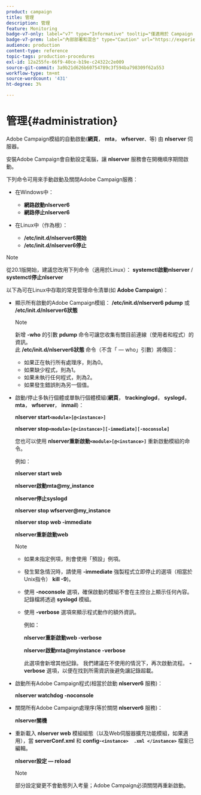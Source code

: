 ```yaml
---
product: campaign
title: 管理
description: 管理
feature: Monitoring
badge-v7-only: label="v7" type="Informative" tooltip="僅適用於 Campaign Classic v7"
badge-v7-prem: label="內部部署和混合" type="Caution" url="https://experienceleague.adobe.com/docs/campaign-classic/using/installing-campaign-classic/architecture-and-hosting-models/hosting-models-lp/hosting-models.html?lang=zh-Hant" tooltip="僅適用於內部部署和混合部署"
audience: production
content-type: reference
topic-tags: production-procedures
exl-id: 12a255fe-66f9-40ce-b19e-c24322c2e009
source-git-commit: 3a9b21d626b60754789c3f594ba798309f62a553
workflow-type: tm+mt
source-wordcount: '431'
ht-degree: 3%

---
```


# 管理{#administration}



Adobe Campaign模組的自動啟動(**網頁**， **mta**， **wfserver**、等) 由 **nlserver** 伺服器。

安裝Adobe Campaign會自動設定電腦，讓 **nlserver** 服務會在開機順序期間啟動。

下列命令可用來手動啟動及關閉Adobe Campaign服務：

* 在Windows中：

   * **網路啟動nlserver6**
   * **網路停止nlserver6**

* 在Linux中（作為根）：

   * **/etc/init.d/nlserver6開始**
   * **/etc/init.d/nlserver6停止**

>[!NOTE]
>
>從20.1版開始，建議您改用下列命令（適用於Linux）： **systemctl啟動nlserver** / **systemctl停止nlserver**

以下為可在Linux中存取的常見管理命令清單(如 **Adobe Campaign**)：

* 顯示所有啟動的Adobe Campaign模組： **/etc/init.d/nlserver6 pdump** 或 **/etc/init.d/nlserver6狀態**

  >[!NOTE]
  >
  >新增 **-who** 的引數 **pdump** 命令可讓您收集有關目前連線（使用者和程式）的資訊。\
  >此 **/etc/init.d/nlserver6狀態** 命令（不含「 — who」引數）將傳回：
  >
  >    * 如果正在執行所有處理序，則為0。
  >    * 如果缺少程式，則為1。
  >    * 如果未執行任何程式，則為2。
  >    * 如果發生錯誤則為另一個值。
  >

* 啟動/停止多執行個體或單執行個體模組(**網頁**， **trackinglogd**， **syslogd**， **mta**， **wfserver**， **inmail**)：

  **nlserver start`<module>[@<instance>]`**

  **nlserver stop`<module>[@<instance>][-immediate][-noconsole]`**

  您也可以使用 **nlserver重新啟動`<module>[@<instance>]`** 重新啟動模組的命令。

  例如：

  **nlserver start web**

  **nlserver啟動mta@my_instance**

  **nlserver停止syslogd**

  **nlserver stop wfserver@my_instance**

  **nlserver stop web -immediate**

  **nlserver重新啟動web**

  >[!NOTE]
  >
  >* 如果未指定例項，則會使用「預設」例項。
  >* 發生緊急情況時，請使用 **-immediate** 強製程式立即停止的選項（相當於Unix指令） **kill -9**)。
  >* 使用 **-noconsole** 選項，確保啟動的模組不會在主控台上顯示任何內容。 記錄檔將透過 **syslogd** 模組。
  >* 使用 **-verbose** 選項來顯示程式動作的額外資訊。
  >
  >   例如：
  >
  >   **nlserver重新啟動web -verbose**
  >
  >   **nlserver啟動mta@myinstance -verbose**
  >
  >   此選項會新增其他記錄。 我們建議在不使用的情況下，再次啟動流程。 **-verbose** 選項，以便在找到所需資訊後避免讓記錄超載。

* 啟動所有Adobe Campaign程式(相當於啟動 **nlserver6** 服務)：

  **nlserver watchdog -noconsole**

* 關閉所有Adobe Campaign處理序(等於關閉 **nlserver6** 服務)：

  **nlserver關機**

* 重新載入 **nlserver web** 模組組態（以及Web伺服器擴充功能模組，如果適用），當 **serverConf.xml** 和 **config-`<instance>  .xml </instance>`** 檔案已編輯。

  **nlserver設定 — reload**

  >[!NOTE]
  >
  >部分設定變更不會動態列入考量；Adobe Campaign必須關閉再重新啟動。
